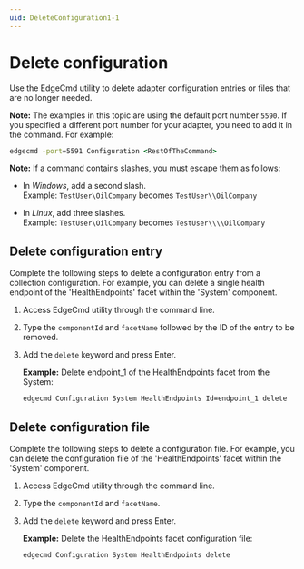 ```yaml
---
uid: DeleteConfiguration1-1
---
```


# Delete configuration

Use the EdgeCmd utility to delete adapter configuration entries or files that are no longer needed.

**Note:** The examples in this topic are using the default port number `5590`. If you specified a different port number for your adapter, you need to add it in the command. For example:

```cmd
edgecmd -port=5591 Configuration <RestOfTheCommand>
```

**Note:** If a command contains slashes, you must escape them as follows:<br> 
  - In *Windows*, add a second slash.<br> 
       Example: `TestUser\OilCompany` becomes `TestUser\\OilCompany`

  - In *Linux*, add three slashes.<br>
       Example: `TestUser\OilCompany` becomes `TestUser\\\\OilCompany`

## Delete configuration entry

Complete the following steps to delete a configuration entry from a collection configuration. For example, you can delete a single health endpoint of the 'HealthEndpoints' facet within the 'System' component.

1. Access EdgeCmd utility through the command line.
2. Type the `componentId` and `facetName` followed by the ID of the entry to be removed.
3. Add the `delete` keyword and press Enter.

   **Example:** Delete endpoint_1 of the HealthEndpoints facet from the System:

   ```cmd
   edgecmd Configuration System HealthEndpoints Id=endpoint_1 delete
   ```

## Delete configuration file

Complete the following steps to delete a configuration file. For example, you can delete the configuration file of the 'HealthEndpoints' facet within the 'System' component.

1. Access EdgeCmd utility through the command line.
2. Type the `componentId` and `facetName`.
3. Add the `delete` keyword and press Enter.

   **Example:** Delete the HealthEndpoints facet configuration file:

   ```cmd
   edgecmd Configuration System HealthEndpoints delete
   ```
